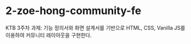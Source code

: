 # 2-zoe-hong-community-fe
KTB 3주차 과제: 기능 정의서와 화면 설계서를 기반으로 HTML, CSS, Vanilla JS를 이용하여 커뮤니티 레이아웃을 구현한다.
